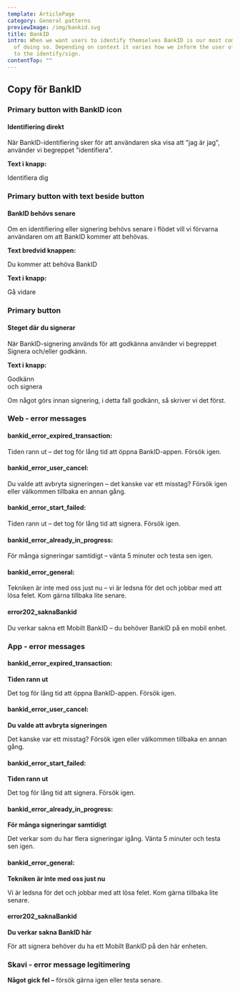 ```yaml
---
template: ArticlePage
category: General patterns
previewImage: /img/bankid.svg
title: BankID
intro: When we want users to identify themselves BankID is our most common way
  of doing so. Depending on context it varies how we inform the user of the need
  to the identify/sign.
contentTop: ""
---
```

## Copy för BankID

### Primary button with BankID icon

#### Identifiering direkt

När BankID-identifiering sker för att användaren ska visa att "jag är jag", använder vi begreppet "identifiera".

**Text i knapp:**

Identifiera dig

### Primary button with text beside button

#### BankID behövs senare

Om en identifiering eller signering behövs senare i flödet vill vi förvarna användaren om att BankID kommer att behövas.

**Text bredvid knappen:**

Du kommer att behöva BankID

**Text i knapp:**

Gå vidare

### Primary button

#### Steget där du signerar

När BankID-signering används för att godkänna använder vi begreppet Signera och/eller godkänn.

**Text i knapp:**

Godkänn\
och signera

Om något görs innan signering, i detta fall godkänn, så skriver vi det först. 

### Web - error messages

#### bankid_error_expired_transaction:

Tiden rann ut – det tog för lång tid att öppna BankID-appen. Försök igen.

#### bankid_error_user_cancel:

Du valde att avbryta signeringen – det kanske var ett misstag? Försök igen eller välkommen tillbaka en annan gång.

#### bankid_error_start_failed:

Tiden rann ut – det tog för lång tid att signera. Försök igen.

#### bankid_error_already_in_progress:

För många signeringar samtidigt – vänta 5 minuter och testa sen igen.

#### bankid_error_general:

Tekniken är inte med oss just nu – vi är ledsna för det och jobbar med att lösa felet. Kom gärna tillbaka lite senare.

#### error202_saknaBankid

Du verkar sakna ett Mobilt BankID – du behöver BankID på en mobil enhet.

### App - error messages

#### bankid_error_expired_transaction:

**Tiden rann ut**

Det tog för lång tid att öppna BankID-appen. Försök igen.

#### bankid_error_user_cancel:

**Du valde att avbryta signeringen**

Det kanske var ett misstag? Försök igen eller välkommen tillbaka en annan gång.

#### bankid_error_start_failed:

**Tiden rann ut**

Det tog för lång tid att signera. Försök igen.

#### bankid_error_already_in_progress:

**För många signeringar samtidigt**

Det verkar som du har flera signeringar igång. Vänta 5 minuter och testa sen igen.

#### bankid_error_general:

**Tekniken är inte med oss just nu**

Vi är ledsna för det och jobbar med att lösa felet. Kom gärna tillbaka lite senare.

#### error202_saknaBankid

**Du verkar sakna BankID här**

För att signera behöver du ha ett Mobilt BankID på den här enheten.

### Skavi - error message legitimering

**Något gick fel –** försök gärna igen eller testa senare.